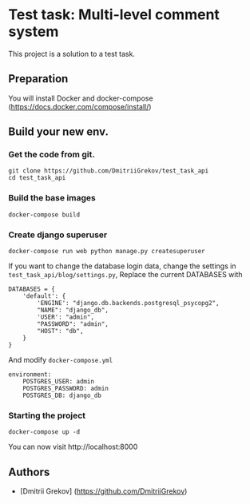 # Test task: Multi-level comment system 

This project is a solution to a test task.

## Preparation 

You will install Docker and docker-compose (https://docs.docker.com/compose/install/)

## Build your new env.

### Get the code from git.
```
git clone https://github.com/DmitriiGrekov/test_task_api
cd test_task_api 
```

### Build the base images
```
docker-compose build
```

### Create django superuser 
```
docker-compose run web python manage.py createsuperuser
```

If you want to change the database login data, change the settings in `test_task_api/blog/settings.py`, Replace the current DATABASES with
```
DATABASES = {
    'default': {
        'ENGINE': "django.db.backends.postgresql_psycopg2",
        "NAME": "django_db",
        'USER': "admin",
        "PASSWORD": "admin",
        "HOST": "db",
    }
}

```

And modify `docker-compose.yml`

```
environment:
    POSTGRES_USER: admin
    POSTGRES_PASSWORD: admin
    POSTGRES_DB: django_db
```


### Starting the project
```
docker-compose up -d
```
You can now  visit http://localhost:8000


## Authors

* [Dmitrii Grekov] (https://github.com/DmitriiGrekov)


